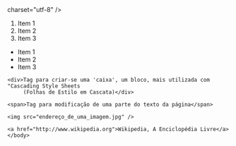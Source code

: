 <!DOCTYPE html>
<html>
    <head>
        <meta <script async src="//pagead2.googlesyndication.com/pagead/js/adsbygoogle.js"></script>
<script>
  (adsbygoogle = window.adsbygoogle || []).push({
    google_ad_client: "ca-pub-2126139975463130",
    enable_page_level_ads: true
  });
</script>charset="utf-8" />
        <meta name="description" content="a descrição do seu site em no máximo 90 caracteres">
        <meta name="keywords" content="escreva palavras-chaves curtas, máximo 150 caracteres">
        <title>Título do Documento</title>
    </head>
    <body>
    <!-- Aqui fica a página que será visível para todos, onde pode-se inserir
    textos, imagens, links para outras páginas, etc, geralmente usa-se: -->
    <ol>
    <li>Item 1</li>
    <li>Item 2</li>
    <li>Item 3</li>
    </ol>
    <ul>
    <li>Item 1</li>
    <li>Item 2</li>
    <li>Item 3</li>
   </ul>

    <div>Tag para criar-se uma 'caixa', um bloco, mais utilizada com "Cascading Style Sheets
         (Folhas de Estilo em Cascata)</div>

    <span>Tag para modificação de uma parte do texto da página</span>

    <img src="endereço_de_uma_imagem.jpg" />

    <a href="http://www.wikipedia.org">Wikipedia, A Enciclopédia Livre</a>
    </body>
</html>